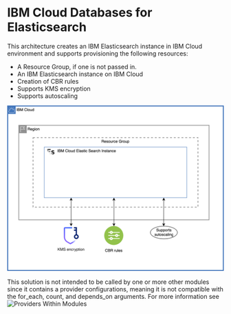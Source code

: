 # IBM Cloud Databases for Elasticsearch

This architecture creates an IBM Elasticsearch instance in IBM Cloud environment and supports provisioning the following resources:

- A Resource Group, if one is not passed in.
- An IBM Elasticsearch instance on IBM Cloud
- Creation of CBR rules
- Supports KMS encryption
- Supports autoscaling

![fscloud-elastic-search](../../reference-architecture/deployable-architecture-elasticsearch.svg)

This solution is not intended to be called by one or more other modules since it contains a provider configurations, meaning it is not compatible with the for_each, count, and depends_on arguments. For more information see ![Providers Within Modules](https://developer.hashicorp.com/terraform/language/modules/develop/providers)

